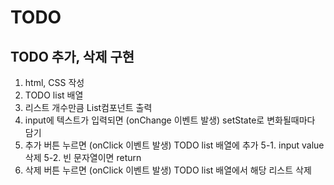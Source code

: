 # TODO

## TODO 추가, 삭제 구현

1. html, CSS 작성
2. TODO list 배열
3. 리스트 개수만큼 List컴포넌트 출력
4. input에 텍스트가 입력되면 (onChange 이벤트 발생) setState로 변화될때마다 담기
5. 추가 버튼 누르면 (onClick 이벤트 발생) TODO list 배열에 추가
   5-1. input value 삭제
   5-2. 빈 문자열이면 return
6. 삭제 버튼 누르면 (onClick 이벤트 발생) TODO list 배열에서 해당 리스트 삭제
